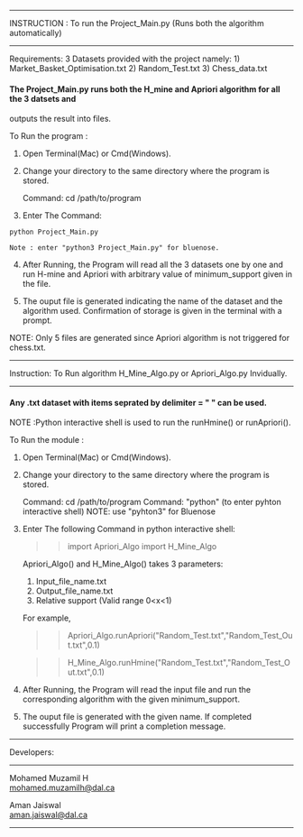 __________________________________________________________________________________________

INSTRUCTION  : To run the Project_Main.py (Runs both the algorithm automatically)
__________________________________________________________________________________________

Requirements: 3 Datasets provided with the project namely:
              1) Market_Basket_Optimisation.txt
              2) Random_Test.txt
              3) Chess_data.txt
          
#### The Project_Main.py runs both the H_mine and Apriori algorithm for all the 3 datsets and
  outputs the result into files.
 
 To Run the program :
 
 1. Open Terminal(Mac) or Cmd(Windows).

 2. Change your directory to the same directory where the program is stored.

      Command: cd /path/to/program

 3.  Enter The Command:
    
    python Project_Main.py  

    Note : enter "python3 Project_Main.py" for bluenose.
     
 4. After Running, the Program will read all the 3 datasets one by one and run H-mine and 
    Apriori with arbitrary value of minimum_support given in the file. 

 5. The ouput file is generated indicating the name of the dataset and the algorithm
    used. Confirmation of storage is given in the terminal with a prompt.

 NOTE: Only 5 files are generated since Apriori algorithm is not triggered for chess.txt.

__________________________________________________________________________________________

Instruction: To Run algorithm H_Mine_Algo.py or Apriori_Algo.py Invidually.
__________________________________________________________________________________________

#### Any .txt dataset with items seprated by delimiter = " " can be used.

NOTE :Python interactive shell is used to run the runHmine() or runApriori().

To Run the module :
 
 1. Open Terminal(Mac) or Cmd(Windows).

 2. Change your directory to the same directory where the program is stored.

      Command: cd /path/to/program
      Command: "python" (to enter pyhton interactive shell)
      NOTE: use "pyhton3" for Bluenose

 3.  Enter The following Command in python interactive shell:

     >>import Apriori_Algo
     >>import H_Mine_Algo

     Apriori_Algo() and H_Mine_Algo() takes 3 parameters:

     1) Input_file_name.txt
     2) Output_file_name.txt
     3) Relative support (Valid range 0<x<1)

     For example,

     >>Apriori_Algo.runApriori("Random_Test.txt","Random_Test_Out.txt",0.1)

     >>H_Mine_Algo.runHmine("Random_Test.txt","Random_Test_Out.txt",0.1)
       
     
 4. After Running, the Program will read the input file and run the corresponding
    algorithm with the given minimum_support. 

 5. The ouput file is generated with the given name. If completed successfully Program 
    will print a completion message.


__________________________________________________________________________________________

Developers:
__________________________________________________________________________________________

Mohamed Muzamil H\
mohamed.muzamilh@dal.ca

Aman Jaiswal\
aman.jaiswal@dal.ca

__________________________________________________________________________________________
